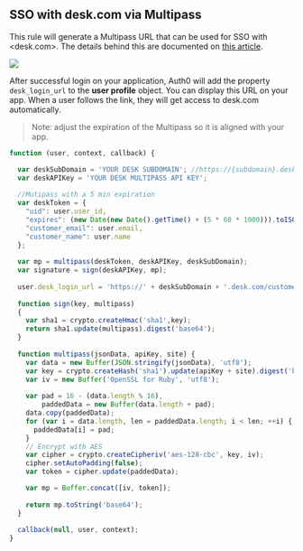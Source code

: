 ## SSO with desk.com via Multipass

This rule will generate a Multipass URL that can be used for SSO with <desk.com>. The details behind this are documented on [this article](http://dev.desk.com/guides/sso/#what).

![](https://puu.sh/7rstz)

After successful login on your application, Auth0 will add the property `desk_login_url` to the __user profile__ object. You can display this URL on your app. When a user follows the link, they will get access to desk.com automatically.  

> Note: adjust the expiration of the Multipass so it is aligned with your app.

```js
function (user, context, callback) {

  var deskSubDomain = 'YOUR DESK SUBDOMAIN'; //https://{subdomain}.desk.com
  var deskAPIKey = 'YOUR DESK MULTIPASS API KEY';
  
  //Mutipass with a 5 min expiration
  var deskToken = {
    "uid": user.user_id,
    "expires": (new Date(new Date().getTime() + (5 * 60 * 1000))).toISOString(),
    "customer_email": user.email,
    "customer_name": user.name
  };
  
  var mp = multipass(deskToken, deskAPIKey, deskSubDomain);
  var signature = sign(deskAPIKey, mp);
  
  user.desk_login_url = 'https://' + deskSubDomain + '.desk.com/customer/authentication/multipass/callback?multipass=' + encodeURIComponent(mp) + '&signature=' + encodeURIComponent(signature);
  
  function sign(key, multipass)
  {
    var sha1 = crypto.createHmac('sha1',key);
    return sha1.update(multipass).digest('base64');
  }
  
  function multipass(jsonData, apiKey, site) {
    var data = new Buffer(JSON.stringify(jsonData), 'utf8');
    var key = crypto.createHash('sha1').update(apiKey + site).digest('binary').substring(0, 16);
    var iv = new Buffer('OpenSSL for Ruby', 'utf8');
  
    var pad = 16 - (data.length % 16),
        paddedData = new Buffer(data.length + pad);
    data.copy(paddedData);
    for (var i = data.length, len = paddedData.length; i < len; ++i) {
      paddedData[i] = pad;
    }
    // Encrypt with AES
    var cipher = crypto.createCipheriv('aes-128-cbc', key, iv);
    cipher.setAutoPadding(false);
    var token = cipher.update(paddedData);

    var mp = Buffer.concat([iv, token]);
    
    return mp.toString('base64');
  }
  
  callback(null, user, context);
}
```

